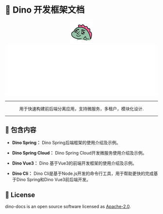 # 🦖 Dino 开发框架文档
<div align="center">
<a href="https://dinodev.cn"><img src="./.assert/logo.png" width="76" height="76" alt="icon"/></a>

<div><img src="./.assert/intro.svg" width="600px" /></div>

<hr height="1" style="height: 1px; border-width: 0px 0 0 0 !important;"/>

用于快速构建前后端分离应用，支持微服务，多租户，模块化设计.
</div>

---

## 🎯 包含内容

- **Dino Spring：** Dino Spring后端框架的使用介绍及示例。

- **Dino Spring Cloud：** Dino Spring Cloud开发微服务使用介绍及示例。

- **Dino Vue3：** Dino 基于Vue3的前端开发框架的使用介绍及示例。

- **Dino Cli：** Dino Cli是基于Node.js开发的命令行工具，用于帮助更快的完成基于Dino Spring和Dino Vue3前后端开发。

## 📄 License

dino-docs is an open source software licensed as [Apache-2.0](./LICENSE).
